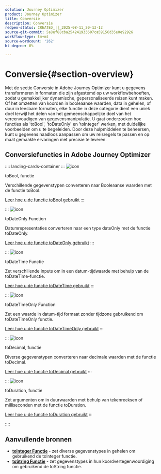 ```yaml
---
solution: Journey Optimizer
product: Journey Optimizer
title: Conversie
description: Conversie
redpen-status: CREATED_||_2025-08-11_20-13-12
source-git-commit: 5a8ef88cba254241933607ca59156d35e0e92926
workflow-type: tm+mt
source-wordcount: '262'
ht-degree: 0%

---
```



# Conversie{#section-overview}

Met de sectie Conversie in Adobe Journey Optimizer kunt u gegevens transformeren in formaten die zijn afgestemd op uw workflowbehoeften, zodat u gemakkelijker dynamische, gepersonaliseerde reizen kunt maken. Of het omzetten van koorden in booleaanse waarden, data in gehelen, of duur in leesbare formaten, elke functie in deze categorie dient een uniek doel terwijl het delen van het gemeenschappelijke doel van het vereenvoudigen van gegevensmanipulatie. U gaat onderzoeken hoe functies als &#39;toBool&#39;, &#39;toDateOnly&#39; en &#39;toInteger&#39; werken, met duidelijke voorbeelden om u te begeleiden. Door deze hulpmiddelen te beheersen, kunt u gegevens naadloos aanpassen om uw reisregels te passen en op maat gemaakte ervaringen met precisie te leveren.

## Conversiefuncties in Adobe Journey Optimizer

:::: landing-cards-container
:::
![icon](https://cdn.experienceleague.adobe.com/icons/code-branch.svg)

toBool, functie

Verschillende gegevenstypen converteren naar Booleaanse waarden met de functie toBool.

[Leer hoe u de functie toBool gebruikt](../using/building-journeys/functions/functiontobool.md)
:::

:::
![icon](https://cdn.experienceleague.adobe.com/icons/code-branch.svg)

toDateOnly Function

Datumrepresentaties converteren naar een type dateOnly met de functie toDateOnly.

[Leer hoe u de functie toDateOnly gebruikt](../using/building-journeys/functions/functiontodateonly.md)
:::

:::
![icon](https://cdn.experienceleague.adobe.com/icons/code-branch.svg)

toDateTime Functie

Zet verschillende inputs om in een datum-tijdwaarde met behulp van de toDateTime-functie.

[Leer hoe u de functie toDateTime gebruikt](../using/building-journeys/functions/functiontodatetime.md)
:::

:::
![icon](https://cdn.experienceleague.adobe.com/icons/code-branch.svg)

toDateTimeOnly Function

Zet een waarde in datum-tijd formaat zonder tijdzone gebruikend om toDateTimeOnly functie.

[Leer hoe u de functie toDateTimeOnly gebruikt](../using/building-journeys/functions/functiontodatetimeonly.md)
:::

:::
![icon](https://cdn.experienceleague.adobe.com/icons/code-branch.svg)

toDecimal, functie

Diverse gegevenstypen converteren naar decimale waarden met de functie toDecimal.

[Leer hoe u de functie toDecimal gebruikt](../using/building-journeys/functions/functiontodecimal.md)
:::

:::
![icon](https://cdn.experienceleague.adobe.com/icons/code-branch.svg)

toDuration, functie

Zet argumenten om in duurwaarden met behulp van tekenreeksen of milliseconden met de functie toDuration.

[Leer hoe u de functie toDuration gebruikt](../using/building-journeys/functions/functiontoduration.md)
:::

::::


## Aanvullende bronnen

- **[toInteger Functie](../using/building-journeys/functions/functiontointeger.md)** - zet diverse gegevenstypes in gehelen om gebruikend de toInteger functie.
- **[toString Functie](../using/building-journeys/functions/functiontostring.md)** - zet gegevenstypes in hun koordvertegenwoordiging om gebruikend de toString functie.
